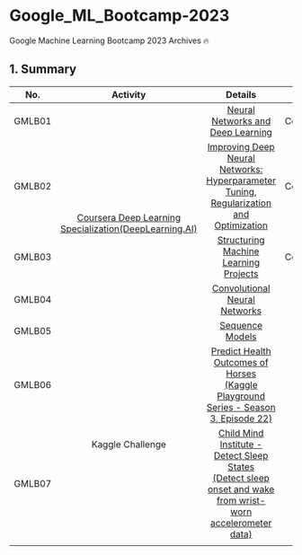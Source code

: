 # Google_ML_Bootcamp-2023
Google Machine Learning Bootcamp 2023 Archives 🔥

## 1. Summary

<table>
  <thead>
    <tr>
      <th>No.</th>
      <th>Activity</th>
      <th>Details</th>
      <th>Result</th>
      <th>Date</th>
      <th>Links</th>
    </tr>
  </thead>
  <tbody>
    <tr>
      <td align="center">GMLB01</td>
      <td align="center" rowspan="5"><a href="https://www.coursera.org/specializations/deep-learning">Coursera Deep Learning Specialization(DeepLearning.AI)</a></td>
      <td align="center"><a href="https://www.coursera.org/learn/neural-networks-deep-learning?specialization=deep-learning">Neural Networks and Deep Learning</a></td>
      <td align="center">Course Completed ✅</td>
      <td align="center">23/09/11</td>
      <td align="center">
        <a href="https://blog.naver.com/harry0558/223208820378"> Review </a><br>
        <a href=""> Summary(TBD) </a>
      </td>
    </tr>
    <tr>
      <td align="center">GMLB02</td>
      <td align="center"><a href="https://www.coursera.org/learn/deep-neural-network?specialization=deep-learning">Improving Deep Neural Networks: Hyperparameter Tuning, Regularization and Optimization</a></td>
      <td align="center">Course Completed ✅</td>
      <td align="center">23/09/22</td>
      <td align="center">
        <a href=""> Review(TBD) </a><br>
        <a href=""> Summary(TBD) </a>
      </td>
    </tr>
    <tr>
      <td align="center">GMLB03</td>
      <td align="center"><a href="https://www.coursera.org/learn/machine-learning-projects?specialization=deep-learning">Structuring Machine Learning Projects</a></td>
      <td align="center">Course Completed ✅</td>
      <td align="center">23/09/29</td>
      <td align="center">
        <a href="https://blog.naver.com/harry0558/223224341680"> Review </a><br>
        <a href=""> Summary(TBD) </a>
      </td>
    </tr>
    <tr>
      <td align="center">GMLB04</td>
      <td align="center"><a href="https://www.coursera.org/learn/convolutional-neural-networks?specialization=deep-learning">Convolutional Neural Networks</a></td>
      <td align="center"></td>
      <td align="center">23/10/</td>
      <td align="center">
        <a href=""> Review(TBD) </a><br>
        <a href=""> Summary(TBD) </a>
      </td>
    </tr>
    <tr>
      <td align="center">GMLB05</td>
      <td align="center"><a href="https://www.coursera.org/learn/nlp-sequence-models?specialization=deep-learning">Sequence Models</a></td>
      <td align="center"></td>
      <td align="center">23/10/</td>
      <td align="center">
        <a href=""> Review(TBD) </a><br>
        <a href=""> Summary(TBD) </a>
      </td>
    </tr>
    <tr>
      <td align="center">GMLB06</td>
      <td colspan="1" rowspan="3" align="center">Kaggle Challenge</td>
      <td align="center"><a href="https://www.kaggle.com/competitions/playground-series-s3e22">Predict Health Outcomes of Horses<br>(Kaggle Playground Series - Season 3, Episode 22)</a></td>
      <td align="center"></td>
      <td align="center">23/09/12 ~ 23/10/02</td>
      <td align="center">
        <a href=""> Review(TBD) </a><br>
        <a href=""> GitHub(TBD)</a>
      </td>
    </tr>
    <tr>
      <td align="center">GMLB07</td>
      <td align="center"><a href="https://www.kaggle.com/competitions/child-mind-institute-detect-sleep-states">Child Mind Institute - Detect Sleep States<br>(Detect sleep onset and wake from wrist-worn accelerometer data)</a></td>
      <td align="center"></td>
      <td align="center">23/09/05 ~ 23/12/05</td>
      <td align="center">
        <a href=""> Review(TBD) </a><br>
        <a href=""> GitHub(TBD)</a>
      </td>
    </tr>
    <tr>
      <td>
      </td>
      <td>
      </td>
    </tr>
  </tbody>
</table>
